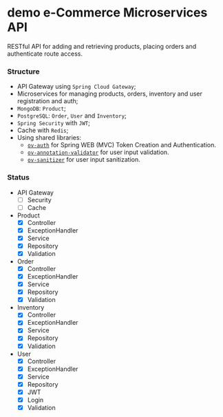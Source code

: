 # demo e-Commerce Microservices API

RESTful API for adding and retrieving products, placing orders and authenticate route access.

### Structure

- API Gateway using ``Spring Cloud Gateway``;
- Microservices for managing products, orders, inventory and user registration and auth;
- ``MongoDB``: ``Product``;
- ``PostgreSQL``: ``Order``, ``User`` and ``Inventory``;
- ``Spring Security`` with ``JWT``;
- Cache with ``Redis``;
- Using shared libraries:
  - [`ov-auth`](https://github.com/jotabrc/ov-auth) for Spring WEB (MVC) Token Creation and Authentication.
  - [`ov-annotation-validator`](https://github.com/jotabrc/ov-annotation-validator) for user input validation.
  - [`ov-sanitizer`](https://github.com/jotabrc/ov-sanitizer) for user input sanitization.

### Status

- API Gateway
    - [ ] Security
    - [ ] Cache
- Product
    - [x] Controller
    - [x] ExceptionHandler
    - [x] Service
    - [x] Repository
    - [x] Validation
- Order
    - [x] Controller
    - [x] ExceptionHandler
    - [x] Service
    - [x] Repository
    - [x] Validation
- Inventory
    - [x] Controller
    - [x] ExceptionHandler
    - [x] Service
    - [x] Repository
    - [x] Validation
- User
    - [x] Controller
    - [x] ExceptionHandler
    - [x] Service
    - [x] Repository
    - [X] JWT
    - [X] Login
    - [x] Validation